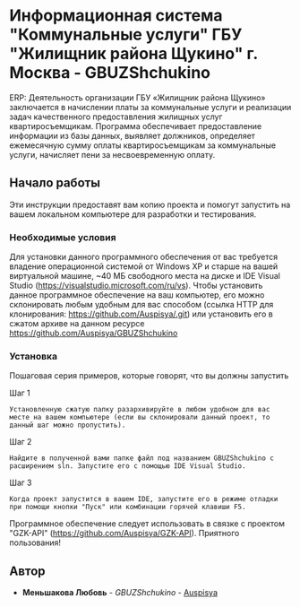 # Информационная система "Коммунальные услуги" ГБУ "Жилищник района Щукино" г. Москва - GBUZShchukino

ERP: Деятельность организации ГБУ «Жилищник района Щукино» заключается в начислении платы за коммунальные услуги и реализации задач качественного предоставления жилищных услуг квартиросъемщикам.
Программа обеспечивает предоставление информации из базы данных, выявляет должников, определяет ежемесячную сумму оплаты квартиросъемщикам за коммунальные услуги, начисляет пени за несвоевременную оплату.

## Начало работы

Эти инструкции предоставят вам копию проекта и помогут запустить на вашем локальном компьютере для разработки и тестирования.

### Необходимые условия

Для установки данного программного обеспечения от вас требуется владение операционной системой от Windows XP и старше на вашей виртуальной машине, ~40 МБ свободного места на диске и IDE Visual Studio (https://visualstudio.microsoft.com/ru/vs). Чтобы установить данное программное обеспечение на ваш компьютер, его можно склонировать любым удобным для вас способом (ссылка HTTP для клонирования: https://github.com/Auspisya/.git) или установить его в сжатом архиве на данном ресурсе https://github.com/Auspisya/GBUZShchukino

### Установка

Пошаговая серия примеров, которые говорят, что вы должны запустить

Шаг 1

```
Установленную сжатую папку разархивируйте в любом удобном для вас месте на вашем компьютере (если вы склонировали данный проект, то данный шаг можно пропустить).
```

Шаг 2

```
Найдите в полученной вами папке файл под названием GBUZShchukino с расширением sln. Запустите его с помощью IDE Visual Studio.
```

Шаг 3

```
Когда проект запустится в вашем IDE, запустите его в режиме отладки при помощи кнопки "Пуск" или комбинации горячей клавиши F5.
```

Программное обеспечение следует использовать в связке с проектом "GZK-API" (https://github.com/Auspisya/GZK-API).
Приятного пользования!

## Автор

* **Меньшакова Любовь** - *GBUZShchukino* - [Auspisya](https://github.com/Auspisya)

